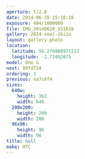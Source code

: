 ```yaml
---
aperture: f/2.0
date: 2014-06-28 15:18:18
exposure: 494/1000000
file: IMG_20140628_151818
gallery: 2014-seat-ibiza
layout: gallery-photo
location:
  latitude: 56.276988972222
  longitude: -2.73492075
model: One S
next: 99fd724
ordering: 3
previous: aa7c6f4
sizes:
  640w:
    height: 362
    width: 640
  200x200:
    height: 200
    width: 200
  96x96:
    height: 96
    width: 96
title: null
make: HTC
---
```

